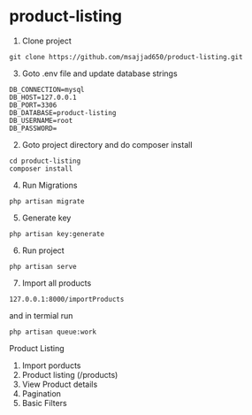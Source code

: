 # product-listing

1. Clone project
```
git clone https://github.com/msajjad650/product-listing.git
```

3. Goto .env file and update database strings
```
DB_CONNECTION=mysql
DB_HOST=127.0.0.1
DB_PORT=3306
DB_DATABASE=product-listing
DB_USERNAME=root
DB_PASSWORD=
```

2. Goto project directory and do composer install
```
cd product-listing
composer install
```

4. Run Migrations
```
php artisan migrate
```
5. Generate key
```
php artisan key:generate
```

6. Run project
```
php artisan serve
```

7. Import all products
```
127.0.0.1:8000/importProducts
```
and in termial run
```
php artisan queue:work
```

Product Listing
1. Import porducts
2. Product listing (/products)
3. View Product details
4. Pagination
5. Basic Filters
